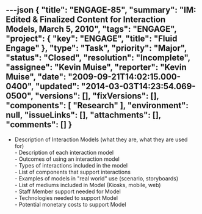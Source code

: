 ---json
{
  "title": "ENGAGE-85",
  "summary": "IM: Edited & Finalized Content for Interaction Models, March 5, 2010",
  "tags": "ENGAGE",
  "project": {
    "key": "ENGAGE",
    "title": "Fluid Engage"
  },
  "type": "Task",
  "priority": "Major",
  "status": "Closed",
  "resolution": "Incomplete",
  "assignee": "Kevin Muise",
  "reporter": "Kevin Muise",
  "date": "2009-09-21T14:02:15.000-0400",
  "updated": "2014-03-03T14:23:54.069-0500",
  "versions": [],
  "fixVersions": [],
  "components": [
    "Research"
  ],
  "environment": null,
  "issueLinks": [],
  "attachments": [],
  "comments": []
}
---
* Description of Interaction Models (what they are, what they are used for)\
  &#x9;\- Description of each interaction model\
  &#x9;\- Outcomes of using an interaction model\
  &#x9;\- Types of interactions included in the model\
  &#x9;\- List of components that support interactions\
  &#x9;\- Examples of models in "real world" use (scenario, storyboards)\
  &#x9;\- List of mediums included in Model (Kiosks, mobile, web)\
  &#x9;\- Staff Member support needed for Model\
  &#x9;\- Technologies needed to support Model\
  &#x9;\- Potential monetary costs to support Model

        